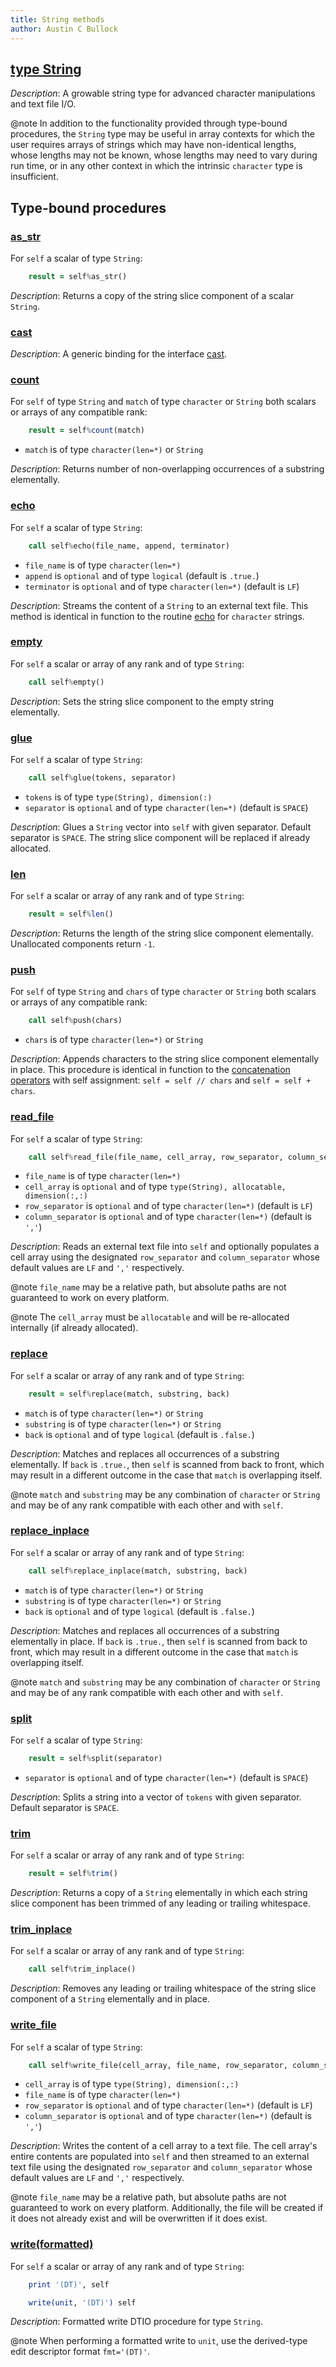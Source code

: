 ```yaml
---
title: String methods
author: Austin C Bullock
---
```


## [type String](../../type/string.html)

*Description*: A growable string type for advanced character manipulations and text file I/O.

@note In addition to the functionality provided through type-bound procedures, the `String` type may be useful in array contexts for which the user requires arrays of strings which may have non-identical lengths, whose lengths may not be known, whose lengths may need to vary during run time, or in any other context in which the intrinsic `character` type is insufficient.

## Type-bound procedures

### [as_str](../../type/string.html#boundprocedure-as_str)

For `self` a scalar of type `String`:

```fortran
    result = self%as_str()
```

*Description*: Returns a copy of the string slice component of a scalar `String`.

### [cast](../../type/string.html#boundprocedure-cast)

*Description*: A generic binding for the interface [cast](cast.html).

### [count](../../type/string.html#boundprocedure-count)

For `self` of type `String` and `match` of type `character` or `String` both scalars or arrays of any compatible rank:

```fortran
    result = self%count(match)
```

* `match` is of type `character(len=*)` or `String`

*Description*: Returns number of non-overlapping occurrences of a substring elementally.

### [echo](../../type/string.html#boundprocedure-echo)

For `self` a scalar of type `String`:

```fortran
    call self%echo(file_name, append, terminator)
```

* `file_name` is of type `character(len=*)`
* `append` is `optional` and of type `logical` (default is `.true.`)
* `terminator` is `optional` and of type `character(len=*)` (default is `LF`)

*Description*: Streams the content of a `String` to an external text file. This method is identical in function to the routine [echo](echo.html) for `character` strings.

### [empty](../../type/string.html#boundprocedure-empty)

For `self` a scalar or array of any rank and of type `String`:

```fortran
    call self%empty()
```

*Description*: Sets the string slice component to the empty string elementally.

### [glue](../../type/string.html#boundprocedure-glue)

For `self` a scalar of type `String`:

```fortran
    call self%glue(tokens, separator)
```

* `tokens` is of type `type(String), dimension(:)`
* `separator` is `optional` and of type `character(len=*)` (default is `SPACE`)

*Description*: Glues a `String` vector into `self` with given separator. Default separator is `SPACE`. The string slice component will be replaced if already allocated.

### [len](../../type/string.html#boundprocedure-len)

For `self` a scalar or array of any rank and of type `String`:

```fortran
    result = self%len()
```

*Description*: Returns the length of the string slice component elementally. Unallocated components return `-1`.

### [push](../../type/string.html#boundprocedure-push)

For `self` of type `String` and `chars` of type `character` or `String` both scalars or arrays of any compatible rank:

```fortran
    call self%push(chars)
```

* `chars` is of type `character(len=*)` or `String`

*Description*: Appends characters to the string slice component elementally in place. This procedure is identical in function to the [concatenation operators](operators.html#concatenation) with self assignment: `self = self // chars` and `self = self + chars`.

### [read_file](../../type/string.html#boundprocedure-read_file)

For `self` a scalar of type `String`:

```fortran
    call self%read_file(file_name, cell_array, row_separator, column_separator)
```

* `file_name` is of type `character(len=*)`
* `cell_array` is `optional` and of type `type(String), allocatable, dimension(:,:)`
* `row_separator` is `optional` and of type `character(len=*)` (default is `LF`)
* `column_separator` is `optional` and of type `character(len=*)` (default is `','`)

*Description*: Reads an external text file into `self` and optionally populates a cell array using the designated `row_separator` and `column_separator` whose default values are `LF` and `','` respectively.

@note `file_name` may be a relative path, but absolute paths are not guaranteed to work on every platform.

@note The `cell_array` must be `allocatable` and will be re-allocated internally (if already allocated).

### [replace](../../type/string.html#boundprocedure-replace)

For `self` a scalar or array of any rank and of type `String`:

```fortran
    result = self%replace(match, substring, back)
```

* `match` is of type `character(len=*)` or `String`
* `substring` is of type `character(len=*)` or `String`
* `back` is `optional` and of type `logical` (default is `.false.`)

*Description*: Matches and replaces all occurrences of a substring elementally. If `back` is `.true.`, then `self` is scanned from back to front, which may result in a different outcome in the case that `match` is overlapping itself.

@note `match` and `substring` may be any combination of `character` or `String` and may be of any rank compatible with each other and with `self`.

### [replace_inplace](../../type/string.html#boundprocedure-replace_inplace)

For `self` a scalar or array of any rank and of type `String`:

```fortran
    call self%replace_inplace(match, substring, back)
```

* `match` is of type `character(len=*)` or `String`
* `substring` is of type `character(len=*)` or `String`
* `back` is `optional` and of type `logical` (default is `.false.`)

*Description*: Matches and replaces all occurrences of a substring elementally in place. If `back` is `.true.`, then `self` is scanned from back to front, which may result in a different outcome in the case that `match` is overlapping itself.

@note `match` and `substring` may be any combination of `character` or `String` and may be of any rank compatible with each other and with `self`.

### [split](../../type/string.html#boundprocedure-split)

For `self` a scalar of type `String`:

```fortran
    result = self%split(separator)
```

* `separator` is `optional` and of type `character(len=*)` (default is `SPACE`)

*Description*: Splits a string into a vector of `tokens` with given separator. Default separator is `SPACE`.

### [trim](../../type/string.html#boundprocedure-trim)

For `self` a scalar or array of any rank and of type `String`:

```fortran
    result = self%trim()
```

*Description*: Returns a copy of a `String` elementally in which each string slice component has been trimmed of any leading or trailing whitespace.

### [trim_inplace](../../type/string.html#boundprocedure-trim_inplace)

For `self` a scalar or array of any rank and of type `String`:

```fortran
    call self%trim_inplace()
```

*Description*: Removes any leading or trailing whitespace of the string slice component of a `String` elementally and in place.

### [write_file](../../type/string.html#boundprocedure-write_file)

For `self` a scalar of type `String`:

```fortran
    call self%write_file(cell_array, file_name, row_separator, column_separator)
```

* `cell_array` is of type `type(String), dimension(:,:)`
* `file_name` is of type `character(len=*)`
* `row_separator` is `optional` and of type `character(len=*)` (default is `LF`)
* `column_separator` is `optional` and of type `character(len=*)` (default is `','`)

*Description*: Writes the content of a cell array to a text file. The cell array's entire contents are populated into `self` and then streamed to an external text file using the designated `row_separator` and `column_separator` whose default values are `LF` and `','` respectively.

@note `file_name` may be a relative path, but absolute paths are not guaranteed to work on every platform. Additionally, the file will be created if it does not already exist and will be overwritten if it does exist.

### [write(formatted)](../../type/string.html#boundprocedure-write%28formatted%29)

For `self` a scalar or array of any rank and of type `String`:

```fortran
    print '(DT)', self
```

```fortran
    write(unit, '(DT)') self
```

*Description*: Formatted write DTIO procedure for type `String`.

@note When performing a formatted write to `unit`, use the derived-type edit descriptor format `fmt='(DT)'`.

